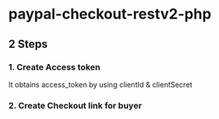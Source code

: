 # paypal-checkout-restv2-php

## 2 Steps

### 1. Create Access token
It obtains access_token by using clientId & clientSecret

### 2. Create Checkout link for buyer
